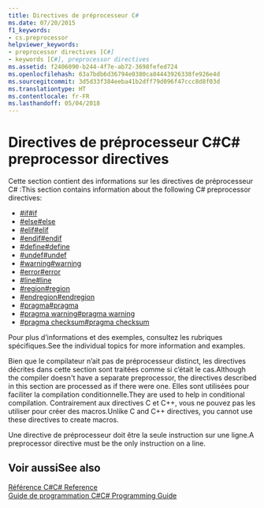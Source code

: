 ```yaml
---
title: Directives de préprocesseur C#
ms.date: 07/20/2015
f1_keywords:
- cs.preprocessor
helpviewer_keywords:
- preprocessor directives [C#]
- keywords [C#], preprocessor directives
ms.assetid: f2406090-b244-4f7e-ab72-3698fefed724
ms.openlocfilehash: 63a7bdb6d36794e0380ca84443926338fe926e4d
ms.sourcegitcommit: 3d5d33f384eeba41b2dff79d096f47ccc8d8f03d
ms.translationtype: HT
ms.contentlocale: fr-FR
ms.lasthandoff: 05/04/2018
---
```

# <a name="c-preprocessor-directives"></a><span data-ttu-id="26bb9-102">Directives de préprocesseur C#</span><span class="sxs-lookup"><span data-stu-id="26bb9-102">C# preprocessor directives</span></span>
<span data-ttu-id="26bb9-103">Cette section contient des informations sur les directives de préprocesseur C# :</span><span class="sxs-lookup"><span data-stu-id="26bb9-103">This section contains information about the following C# preprocessor directives:</span></span>

- [<span data-ttu-id="26bb9-104">#if</span><span class="sxs-lookup"><span data-stu-id="26bb9-104">#if</span></span>](../../../csharp/language-reference/preprocessor-directives/preprocessor-if.md)
- [<span data-ttu-id="26bb9-105">#else</span><span class="sxs-lookup"><span data-stu-id="26bb9-105">#else</span></span>](../../../csharp/language-reference/preprocessor-directives/preprocessor-else.md)
- [<span data-ttu-id="26bb9-106">#elif</span><span class="sxs-lookup"><span data-stu-id="26bb9-106">#elif</span></span>](../../../csharp/language-reference/preprocessor-directives/preprocessor-elif.md)
- [<span data-ttu-id="26bb9-107">#endif</span><span class="sxs-lookup"><span data-stu-id="26bb9-107">#endif</span></span>](../../../csharp/language-reference/preprocessor-directives/preprocessor-endif.md)
- [<span data-ttu-id="26bb9-108">#define</span><span class="sxs-lookup"><span data-stu-id="26bb9-108">#define</span></span>](../../../csharp/language-reference/preprocessor-directives/preprocessor-define.md)
- [<span data-ttu-id="26bb9-109">#undef</span><span class="sxs-lookup"><span data-stu-id="26bb9-109">#undef</span></span>](../../../csharp/language-reference/preprocessor-directives/preprocessor-undef.md)
- [<span data-ttu-id="26bb9-110">#warning</span><span class="sxs-lookup"><span data-stu-id="26bb9-110">#warning</span></span>](../../../csharp/language-reference/preprocessor-directives/preprocessor-warning.md)
- [<span data-ttu-id="26bb9-111">#error</span><span class="sxs-lookup"><span data-stu-id="26bb9-111">#error</span></span>](../../../csharp/language-reference/preprocessor-directives/preprocessor-error.md)
- [<span data-ttu-id="26bb9-112">#line</span><span class="sxs-lookup"><span data-stu-id="26bb9-112">#line</span></span>](../../../csharp/language-reference/preprocessor-directives/preprocessor-line.md)
- [<span data-ttu-id="26bb9-113">#region</span><span class="sxs-lookup"><span data-stu-id="26bb9-113">#region</span></span>](../../../csharp/language-reference/preprocessor-directives/preprocessor-region.md)
- [<span data-ttu-id="26bb9-114">#endregion</span><span class="sxs-lookup"><span data-stu-id="26bb9-114">#endregion</span></span>](../../../csharp/language-reference/preprocessor-directives/preprocessor-endregion.md)
- [<span data-ttu-id="26bb9-115">#pragma</span><span class="sxs-lookup"><span data-stu-id="26bb9-115">#pragma</span></span>](../../../csharp/language-reference/preprocessor-directives/preprocessor-pragma.md)
- [<span data-ttu-id="26bb9-116">#pragma warning</span><span class="sxs-lookup"><span data-stu-id="26bb9-116">#pragma warning</span></span>](../../../csharp/language-reference/preprocessor-directives/preprocessor-pragma-warning.md)
- [<span data-ttu-id="26bb9-117">#pragma checksum</span><span class="sxs-lookup"><span data-stu-id="26bb9-117">#pragma checksum</span></span>](../../../csharp/language-reference/preprocessor-directives/preprocessor-pragma-checksum.md)

<span data-ttu-id="26bb9-118">Pour plus d’informations et des exemples, consultez les rubriques spécifiques.</span><span class="sxs-lookup"><span data-stu-id="26bb9-118">See the individual topics for more information and examples.</span></span>

<span data-ttu-id="26bb9-119">Bien que le compilateur n’ait pas de préprocesseur distinct, les directives décrites dans cette section sont traitées comme si c’était le cas.</span><span class="sxs-lookup"><span data-stu-id="26bb9-119">Although the compiler doesn't have a separate preprocessor, the directives described in this section are processed as if there were one.</span></span> <span data-ttu-id="26bb9-120">Elles sont utilisées pour faciliter la compilation conditionnelle.</span><span class="sxs-lookup"><span data-stu-id="26bb9-120">They are used to help in conditional compilation.</span></span> <span data-ttu-id="26bb9-121">Contrairement aux directives C et C++, vous ne pouvez pas les utiliser pour créer des macros.</span><span class="sxs-lookup"><span data-stu-id="26bb9-121">Unlike C and C++ directives, you cannot use these directives to create macros.</span></span>

<span data-ttu-id="26bb9-122">Une directive de préprocesseur doit être la seule instruction sur une ligne.</span><span class="sxs-lookup"><span data-stu-id="26bb9-122">A preprocessor directive must be the only instruction on a line.</span></span>

## <a name="see-also"></a><span data-ttu-id="26bb9-123">Voir aussi</span><span class="sxs-lookup"><span data-stu-id="26bb9-123">See also</span></span>
 [<span data-ttu-id="26bb9-124">Référence C#</span><span class="sxs-lookup"><span data-stu-id="26bb9-124">C# Reference</span></span>](../../../csharp/language-reference/index.md)  
 [<span data-ttu-id="26bb9-125">Guide de programmation C#</span><span class="sxs-lookup"><span data-stu-id="26bb9-125">C# Programming Guide</span></span>](../../../csharp/programming-guide/index.md)
